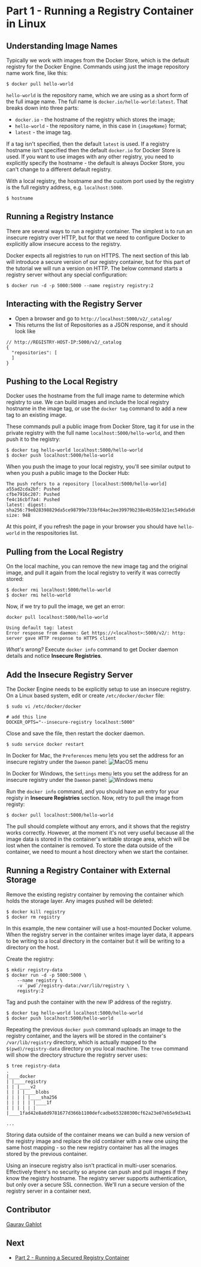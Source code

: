 # Part 1 - Running a Registry Container in Linux

## Understanding Image Names
Typically we work with images from the Docker Store, which is the default registry for the Docker Engine. Commands using just the image repository name work fine, like this:
```shell
$ docker pull hello-world
```
`hello-world` is the repository name, which we are using as a short form of the full image name. The full name is `docker.io/hello-world:latest`. That breaks down into three parts:

- `docker.io` - the hostname of the registry which stores the image;
- `hello-world` - the repository name, in this case in `{imageName}` format;
- `latest` - the image tag.

If a tag isn't specified, then the default `latest` is used. If a registry hostname isn't specified then the default `docker.io` for Docker Store is used. If you want to use images with any other registry, you need to explicitly specify the hostname - the default is always Docker Store, you can't change to a different default registry.

With a local registry, the hostname and the custom port used by the registry is the full registry address, e.g. `localhost:5000`. 
```
$ hostname
```

## Running a Registry Instance

There are several ways to run a registry container. The simplest is to run an insecure registry over HTTP, but for that we need to configure Docker to explicitly allow insecure access to the registry. 

Docker expects all registries to run on HTTPS. The next section of this lab will introduce a secure version of our registry container, but for this part of the tutorial we will run a version on HTTP. The below command starts a registry server without any special configuration:
```
$ docker run -d -p 5000:5000 --name registry registry:2
```

## Interacting with the Registry Server

- Open a browser and go to `http://localhost:5000/v2/_catalog/`
- This returns the list of Repositories as a JSON response, and it should look like
```
// http://REGISTRY-HOST-IP:5000/v2/_catalog
{
  "repositories": [
  ]
}
```

## Pushing to the Local Registry

Docker uses the hostname from the full image name to determine which registry to use. We can build images and include the local registry hostname in the image tag, or use the `docker tag` command to add a new tag to an existing image.

These commands pull a public image from Docker Store, tag it for use in the private registry with the full name `localhost:5000/hello-world`, and then push it to the registry:

```shell
$ docker tag hello-world localhost:5000/hello-world
$ docker push localhost:5000/hello-world
```

When you push the image to your local registry, you'll see similar output to when you push a public image to the Docker Hub:

```
The push refers to a repository [localhost:5000/hello-world]
a55ad2cda2bf: Pushed
cfbe7916c207: Pushed
fe4c16cbf7a4: Pushed
latest: digest: sha256:79e028398829da5ce98799e733bf04ac2ee39979b238e4b358e321ec549da5d6 size: 948
```

At this point, if you refresh the page in your browser you should have `hello-world` in the respositories list.


## Pulling from the Local Registry

On the local machine, you can remove the new image tag and the original image, and pull it again from the local registry to verify it was correctly stored:
```shell
$ docker rmi localhost:5000/hello-world
$ docker rmi hello-world
```

Now, if we try to pull the image, we get an error:
```
docker pull localhost:5000/hello-world

Using default tag: latest
Error response from daemon: Get https://<localhost>:5000/v2/: http: server gave HTTP response to HTTPS client
```
_What's wrong?_ Execute `docker info` command to get Docker daemon details and notice **Insecure Registries**.

## Add the Insecure Registry Server 

The Docker Engine needs to be explicitly setup to use an insecure registry. On a Linux based system, edit or create `/etc/docker/docker` file: 
```shell
$ sudo vi /etc/docker/docker

# add this line
DOCKER_OPTS="--insecure-registry localhost:5000"
```
Close and save the file, then restart the docker daemon.
```
$ sudo service docker restart
```
In Docker for Mac, the `Preferences` menu lets you set the address for an insecure registry under the `Daemon` panel:
![MacOS menu](images/docker_osx_insecure_registry.png)

In Docker for Windows, the `Settings` menu lets you set the address for an insecure registry under the `Daemon` panel:
![Windows menu](images/docker_windows_insecure_registry.png)

Run the `docker info` command, and you should have an entry for your registy in **Insecure Registries** section.
Now, retry to pull the image from registy:
```shell
$ docker pull localhost:5000/hello-world
```

The pull should complete without any errors, and it shows that the registry works correctly. However, at the moment it's not very useful because all the image data is stored in the container's writable storage area, which will be lost when the container is removed. To store the data outside of the container, we need to mount a host directory when we start the container.

## Running a Registry Container with External Storage
Remove the existing registry container by removing the container which holds the storage layer. Any images pushed will be deleted:
```shell
$ docker kill registry
$ docker rm registry
```
In this example, the new container will use a host-mounted Docker volume. When the registry server in the container writes image layer data, it appears to be writing to a local directory in the container but it will be writing to a directory on the host.

Create the registry:
```shell
$ mkdir registry-data
$ docker run -d -p 5000:5000 \ 
    --name registry \
    -v `pwd`/registry-data:/var/lib/registry \ 
    registry:2
```
Tag and push the container with the new IP address of the registry.
```shell
$ docker tag hello-world localhost:5000/hello-world
$ docker push localhost:5000/hello-world
```
Repeating the previous `docker push` command uploads an image to the registry container, and the layers will be stored in the container's `/var/lib/registry` directory, which is actually mapped to the `$(pwd)/registry-data` directory on you local machine. The `tree` command will show the directory structure the registry server uses:

```
$ tree registry-data
.
|____docker
| |____registry
| | |____v2
| | | |____blobs
| | | | |____sha256
| | | | | |____1f
| | | | | | |____1fad42e8a0d9781677d366b1100defcadbe653280300cf62a23e07eb5e9d3a41

...
```
Storing data outside of the container means we can build a new version of the registry image and replace the old container with a new one using the same host mapping - so the new registry container has all the images stored by the previous container.

Using an insecure registry also isn't practical in multi-user scenarios. Effectively there's no security so anyone can push and pull images if they know the registry hostname. The registry server supports authentication, but only over a secure SSL connection. We'll run a secure version of the registry server in a container next.

## Contributor
[Gaurav Gahlot](https://www.linkedin.com/in/gauravgahlot/)<br>

## Next
- [Part 2 - Running a Secured Registry Container](part-2.md)